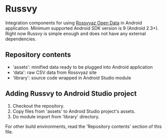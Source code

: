 # Russvy
Integration components for using [Rossvyaz Open Data](http://www.rossvyaz.ru/opendata "Rossvyaz Open Data (rus)") in Android application.
Minimum supported Android SDK version is 9 (Android 2.3+). Right now Russvy is simple enough and does not have any external dependencies.

## Repository contents
- 'assets': minified data ready to be plugged into Android application
- 'data': raw CSV data from Rossvyaz site
- 'library': source code wrapped in Android Studio module

## Adding Russvy to Android Studio project
1. Checkout the repository.
2. Copy files from 'assets' to Android Studio project's assets.
3. Do module import from 'library' directory.

For other build environments, read the 'Repository contents' section of this file.